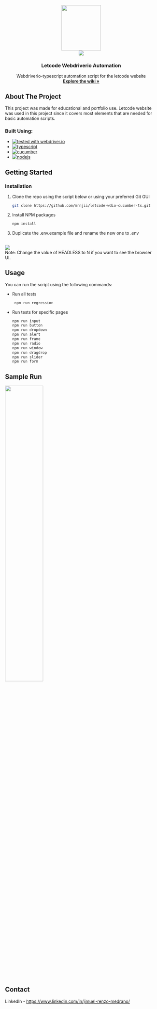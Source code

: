 <!-- Improved compatibility of back to top link: See: https://github.com/othneildrew/Best-README-Template/pull/73 -->
<a name="readme-top"></a>


<!-- PROJECT LOGO -->
<br />
<div align="center">
  

<img src="https://github.com/mrnjii/letcode-wdio-cucumber-ts/assets/42688255/366c541e-e9dc-4bfc-857a-00c19e289ba5" style="width:130px;height:150px;">
<br />
<img src="https://github.com/mrnjii/letcode-wdio-cucumber-ts/assets/42688255/b9e899fc-bbbb-4d63-9c8a-44878c654f35">

  <h3 align="center">Letcode Webdriverio Automation</h3>

  <p align="center">
    Webdriverio-typescript automation script for the letcode website
    <br />
    <a href="https://github.com/mrnjii/letcode-wdio-cucumber-ts/wiki"><strong>Explore the wiki »</strong></a>
  </p>
</div>



<!-- ABOUT THE PROJECT -->
## About The Project


This project was made for educational and portfolio use. Letcode website was used in this project since it covers most elements that are needed for basic automation scripts.



### Built Using:

* [![tested with webdriver.io](https://img.shields.io/badge/WebdriverIO-EA5906.svg?style=for-the-badge&logo=WebdriverIO&logoColor=white)](https://webdriver.io/)
* [![typescript](https://img.shields.io/badge/TypeScript-007ACC?style=for-the-badge&logo=typescript&logoColor=white)](https://www.typescriptlang.org/docs/)
* [![cucumber](https://img.shields.io/badge/Cucumber-43B02A?style=for-the-badge&logo=cucumber&logoColor=white)](https://cucumber.io/)
* [![nodejs](https://img.shields.io/badge/Node%20js-339933?style=for-the-badge&logo=nodedotjs&logoColor=white)](https://nodejs.org/en)


<!-- GETTING STARTED -->
## Getting Started
### Installation

1. Clone the repo using the script below or using your preferred Git GUI 
   ```sh
   git clone https://github.com/mrnjii/letcode-wdio-cucumber-ts.git
   ```
2. Install NPM packages
   ```sh
   npm install
   ```
3. Duplicate the .env.example file and rename the new one to .env
<br />
<img src="https://github.com/mrnjii/letcode-wdio-cucumber-ts/assets/42688255/a74f1d41-b149-4639-8d2c-f44a2023f3a5">
<br />
Note: Change the value of HEADLESS to N if you want to see the browser UI.

<!-- USAGE EXAMPLES -->
## Usage

You can run the script using the following commands:
* Run all tests
  ```sh
   npm run regression
  ```
* Run tests for specific pages
  ```sh
  npm run input
  npm run button
  npm run dropdown
  npm run alert
  npm run frame
  npm run radio
  npm run window
  npm run dragdrop
  npm run slider
  npm run form
  ```
## Sample Run

[<img src="https://github-production-user-asset-6210df.s3.amazonaws.com/42688255/266182473-9b7633de-7302-4ec2-b522-5c3da1c8b57d.png" width="50%">](https://www.youtube.com/watch?v=Q8-iS_Jps-U)

<!-- CONTACT -->
## Contact

LinkedIn - https://www.linkedin.com/in/jimuel-renzo-medrano/




